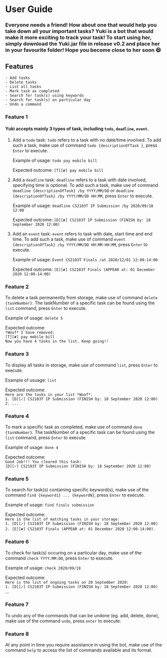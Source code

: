# User Guide
### Everyone needs a friend! How about one that would help you take down all your important tasks? Yuki is a bot that would make it more exciting to track your task! To start using her, simply download the Yuki.jar file in release v0.2 and place her in your favourite folder! Hope you become close to her soon :smile:

## Features 
    - Add tasks
    - Delete tasks
    - List all tasks
    - Mark task as completed
    - Search for task(s) using keywords
    - Search for task(s) on particular day
    - Undo a command
    
### Feature 1 
#### Yuki accepts mainly 3 types of task, including `todo`, `deadline`, `event`.

1. Add a `todo` task:
`todo` refers to a task with no date/time involved. To add such a task, make use of command `todo {descriptionOfTask
}`, press `Enter` to execute.
                                                                                                                              
    Example of usage: `todo pay mobile bill`                 
    
    Expected outcome: `[T][✘] pay mobile bill`

2. Add a `deadline` task:
`deadline` refers to a task with date involved, specifying time is optional. To add such a task, make use of command  `deadline {descriptionOfTask} /by YYYY/MM/DD` or  `deadline {descriptionOfTask} /by YYYY/MM/DD HH:MM`, press `Enter` to execute. 

    Example of usage: `deadline CS2103T IP Submission /by 2020/09/18 12:00`
    
    Expected outcome: `[D][✘] CS2103T IP Submission (FINISH by: 18 September 2020 12:00)`

3. Add an `event` task:
`event` refers to task with date, start time and end time. To add such a task, make use of command `event {descriptionOfTask} /by YYYY/MM/DD HH:MM-HH:MM`, press `Enter` to execute.

    Example of usage: `Event CS2103T Finals /at 2020/12/01 12:00-14:00`

    Expected outcome: `[E][✘] CS2103T Finals (APPEAR at: 01 December 2020 12:00-14:00)`

### Feature 2
To delete a task permanently from storage, make use of command `delete {taskNumber}`. The taskNumber of a specific task can be found using the `list` command, press `Enter` to execute.

Example of usage: `delete 5`

Expected outcome:<br />
`*Woof* I have removed:`<br />
`[T][✘] pay mobile bill`<br />
`Now you have 4 tasks in the list. Keep going!!`

### Feature 3
To display all tasks in storage, make use of command  `list`, press `Enter` to execute.

Example of usuage:
`list`

Expected outcome:<br />
`Here are the tasks in your list *Woof*:`<br />
`1. [D][✓] CS2103T IP Submission (FINISH by: 18 September 2020 12:00)`<br />
`2. ... `

### Feature 4 
To mark a specific task as completed, make use of command `done {taskNumber}`. The taskNumber of a specific task can be found using the `list` command, press `Enter` to execute.

Example of usage:
`done 4`

Expected outcome: <br />
`Good Job!!! You cleared this task:`<br />
`[D][✓] CS2103T IP Submission (FINISH by: 18 September 2020 12:00)`

### Feature 5
To search for task(s) containing specific keyword(s), make use of the command `find {keyword1} ... {keywordN}`, press `Enter` to execute.

Example of usage:
`find finals submission`

Expected outcome: <br />
`Here is the list of matching tasks in your storage:`<br />
`1. [D][✓] CS2103T IP Submission (FINISH by: 18 September 2020 12:00)`<br />
`2. [E][✘] CS2103T Finals (APPEAR at: 01 December 2020 12:00-14:00)`.

### Feature 6
To check for task(s) occuring on a particular day, make use of the command `check YYYY:MM:DD`, press `Enter` to execute.

Example of usage:
`check 2020/09/18`

Expected outcome: <br />
`Here is the list of ongoing tasks on 20 September 2020:`<br />
`1. [D][✓] CS2103T IP Submission (FINISH by: 18 September 2020 12:00)`<br />
...

### Feature 7
To undo any of the commands that can be undone (eg. add, delete, done), make use of the command `undo`, press `enter` to execute.

### Feature 8
At any point in time you require assistance in using the bot, make use of the command `help` to access the list of commands available and its format. 
